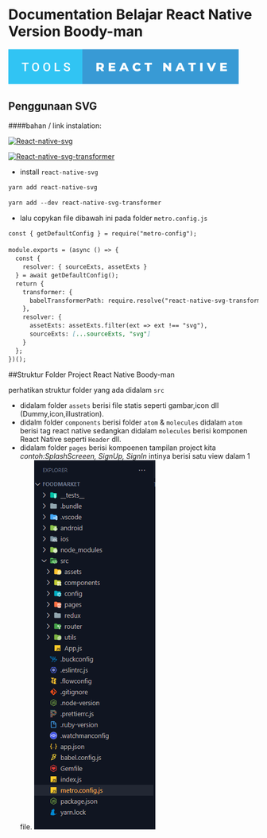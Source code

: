 # Documentation Belajar React Native Version Boody-man

![demo](/tools-react-native.svg)


##  Penggunaan SVG
####bahan / link instalation:

 [![React-native-svg](https://img.shields.io/badge/ReactNativeSVG-Docs-teal.svg)](https://github.com/react-native-svg/react-native-svg)

 [![React-native-svg-transformer](https://img.shields.io/badge/ReactNativeSVGTransaformer-Docs-blue.svg)](https://github.com/kristerkari/react-native-svg-transformer)
- install `react-native-svg`
```md
yarn add react-native-svg
```
```md
yarn add --dev react-native-svg-transformer
```
- lalu copykan file dibawah ini pada folder `metro.config.js`
```md
const { getDefaultConfig } = require("metro-config");

module.exports = (async () => {
  const {
    resolver: { sourceExts, assetExts }
  } = await getDefaultConfig();
  return {
    transformer: {
      babelTransformerPath: require.resolve("react-native-svg-transformer")
    },
    resolver: {
      assetExts: assetExts.filter(ext => ext !== "svg"),
      sourceExts: [...sourceExts, "svg"]
    }
  };
})();
```


##Struktur Folder Project React Native Boody-man

perhatikan struktur folder yang ada didalam `src`
- didalam folder `assets` berisi file statis seperti gambar,icon dll (Dummy,icon,illustration).
- didalm folder `components` berisi folder `atom` & `molecules` didalam `atom` berisi tag react native sedangkan didalam `molecules` berisi komponen React Native seperti `Header` dll.
- didalam folder `pages` berisi kompoenen tampilan project kita _contoh:SplashScreeen, SignUp, SignIn_ intinya berisi satu view dalam 1 file.
![strukturFolder](./strukturFolder.png)